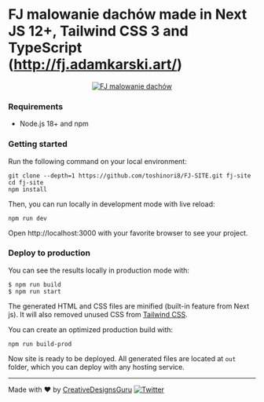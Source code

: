 # FJ malowanie dachów made in Next JS 12+, Tailwind CSS 3 and TypeScript (http://fj.adamkarski.art/)

<p align="center">
  <a href="http://fj.adamkarski.art/"><img src="https://strapi.adamkarski.art/uploads/FJ_site_portfolio_nextjs_5e535ac809.jpg" alt="FJ malowanie dachów"></a>
</p>



### Requirements

- Node.js 18+ and npm

### Getting started

Run the following command on your local environment:

```
git clone --depth=1 https://github.com/toshinori8/FJ-SITE.git fj-site
cd fj-site
npm install
```

Then, you can run locally in development mode with live reload:

```
npm run dev
```

Open http://localhost:3000 with your favorite browser to see your project.



### Deploy to production

You can see the results locally in production mode with:

```
$ npm run build
$ npm run start
```

The generated HTML and CSS files are minified (built-in feature from Next js). It will also removed unused CSS from [Tailwind CSS](https://tailwindcss.com).

You can create an optimized production build with:

```
npm run build-prod
```

Now site is ready to be deployed. All generated files are located at `out` folder, which you can deploy with any hosting service.


---

Made with ♥ by [CreativeDesignsGuru](https://creativedesignsguru.com) [![Twitter](https://img.shields.io/twitter/url/https/twitter.com/cloudposse.svg?style=social&label=Follow%20%40Ixartz)](https://twitter.com/ixartz)